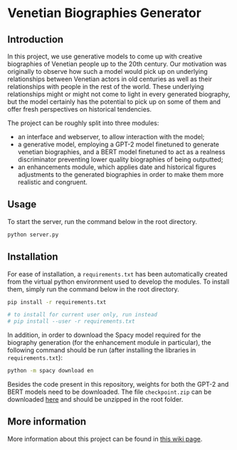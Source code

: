# Venetian Biographies Generator

## Introduction
In this project, we use generative models to come up with creative biographies of Venetian people up to the 20th century. Our motivation was originally to observe how such a model would pick up on underlying relationships between Venetian actors in old centuries as well as their relationships with people in the rest of the world. These underlying relationships might or might not come to light in every generated biography, but the model certainly has the potential to pick up on some of them and offer fresh perspectives on historical tendencies.

The project can be roughly split into three modules:
 - an interface and webserver, to allow interaction with the model;
 - a generative model, employing a GPT-2 model finetuned to generate venetian biographies, and a BERT model finetuned to act as a realness discriminator preventing lower quality biographies of being outputted;
 - an enhancements module, which applies date and historical figures adjustments to the generated biographies in order to make them more realistic and congruent.
 
## Usage
To start the server, run the command below in the root directory.
```bash
python server.py
```

## Installation
For ease of installation, a `requirements.txt` has been automatically created from the virtual python environment used to develop the modules. To install them, simply run the command below in the root directory.
```bash
pip install -r requirements.txt 

# to install for current user only, run instead
# pip install --user -r requirements.txt 
```

In addition, in order to download the Spacy model required for the biography generation (for the enhancement module in particular), the following command should be run (after installing the libraries in `requirements.txt`):

```bash
python -m spacy download en
```

Besides the code present in this repository, weights for both the GPT-2 and BERT models need to be downloaded. The file `checkpoint.zip` can be downloaded [here](https://drive.google.com/file/d/1_NO47MbZRuySLBoiAE-JXyMY0DTYb1yu/view?usp=sharing) and should be unzipped in the root folder.


## More information
More information about this project can be found in [this wiki page](http://fdh.epfl.ch/index.php/VenBioGen).
